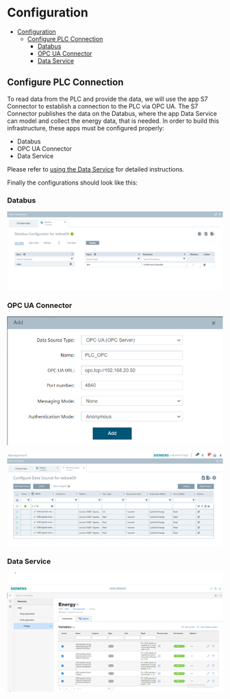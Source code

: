 # Configuration

- [Configuration](#configuration)
  - [Configure PLC Connection](#configure-plc-connection)
    - [Databus](#ie-databus)
    - [OPC UA Connector](#simatic-s7-connector)
    - [Data Service](#data-service)

## Configure PLC Connection

To read data from the PLC and provide the data, we will use the app S7 Connector to establish a connection to the PLC via OPC UA. The S7 Connector publishes the data on the Databus, where the app Data Service can model and collect the energy data, that is needed. In order to build this infrastructure, these apps must be configured properly:

- Databus
- OPC UA Connector
- Data Service

Please refer to [using the Data Service](https://github.com/industrial-edge/data-service) for detailed instructions.

Finally the configurations should look like this:

### Databus

![ie_databus](/docs/graphics/IE_Databus.PNG)

### OPC UA Connector

![S7_connector_data_source](/docs/graphics/S7_Connector_Data_Source.PNG)

![s7_connector_config](/docs/graphics/S7_Connector_Configuration.PNG)

### Data Service

![Data_Service_Aspects](/docs/graphics/Data_Service_Data_Service_Variable.PNG)
